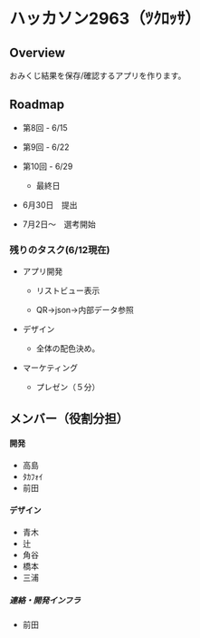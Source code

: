 # ハッカソン2963（ﾂｸﾛｯｻ）


## Overview
おみくじ結果を保存/確認するアプリを作ります。

## Roadmap
- 第8回 - 6/15


- 第9回 - 6/22


- 第10回 - 6/29
  - 最終日


- 6月30日　提出  

- 7月2日～　選考開始

### 残りのタスク(6/12現在)
- アプリ開発

  - リストビュー表示

  - QR→json→内部データ参照

- デザイン

  - 全体の配色決め。

- マーケティング

  - プレゼン（５分）


## メンバー（役割分担）

#### 開発
- 高島
- ﾀｶﾌｫｲ
- 前田

#### デザイン
- 青木
- 辻
- 角谷
- 橋本
- 三浦

##### 連絡・開発インフラ
- 前田

##
